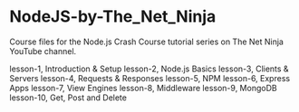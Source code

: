 # NodeJS-by-The_Net_Ninja

Course files for the Node.js Crash Course tutorial series on The Net Ninja YouTube channel.

lesson-1, Introduction & Setup
lesson-2, Node.js Basics
lesson-3, Clients & Servers
lesson-4, Requests & Responses
lesson-5, NPM
lesson-6, Express Apps
lesson-7, View Engines
lesson-8, Middleware
lesson-9, MongoDB
lesson-10, Get, Post and Delete
